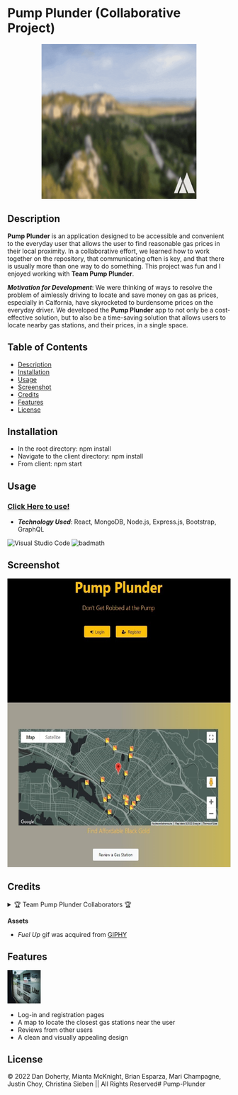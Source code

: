 # Pump Plunder (Collaborative Project)

<p align="center">
  <img
    width="350"
    height="350"
    src= "assets/fuel-up-gif.gif">
    </p>

## Description

**Pump Plunder** is an application designed to be accessible and convenient to the everyday user that allows the user to find reasonable gas prices in their local proximity. In a collaborative effort, we learned how to work together on the repository, that communicating often is key, and that there is usually more than one way to do something. This project was fun and I enjoyed working with **Team Pump Plunder**.  

***Motivation for Development***: We were thinking of ways to resolve the problem of aimlessly driving to locate and save money on gas as prices, especially in Calfornia, have skyrocketed to burdensome prices on the everyday driver. We developed the **Pump Plunder** app to not only be a cost-effective solution, but to also be a time-saving solution that allows users to locate nearby gas stations, and their prices, in a single space.

## Table of Contents

- [Description](#description)
- [Installation](#installation)
- [Usage](#usage)
- [Screenshot](#screenshot)
- [Credits](#credits)
- [Features](#features)
- [License](#license)

## Installation

- In the root directory: npm install
- Navigate to the client directory: npm install
- From client: npm start

## Usage

### [Click Here to use!](https://pump-plunder.herokuapp.com/)

- ***Technology Used***: React, MongoDB, Node.js, Express.js, Bootstrap, GraphQL

![Visual Studio Code](https://img.shields.io/badge/Visual%20Studio%20Code-0078d7.svg?style=for-the-badge&logo=visual-studio-code&logoColor=white)
![badmath](https://img.shields.io/github/languages/top/lernantino/badmath)

## Screenshot

<p align="center">
  <img
    width="597.75"
    height="651"
    src= "assets\screenshot.jpg">
    </p>

## Credits


<details>
<summary>🏆
Team Pump Plunder Collaborators 🏆
</summary>

- [Dan Doherty](https://github.com/ddoherty6)
- [Mianta McKnight](https://github.com/roguestorm7)
- [Brian Esparza](https://github.com/besparza90)
- [Mari Champagne](https://github.com/Champagnest)
- [Justin Choy](https://github.com/Afaed)
- [Christina Sieben](https://github.com/tinasieben)

</details>

**Assets**

- *Fuel Up* gif was acquired from [GIPHY](https://giphy.com/gifs/maverikadventure-0fOaGQPskqQEsrfmz0)

## Features

<p align="left">
  <img
    width="75"
    height="75"
    src= "assets\jonathan-kemper-gq_mSlIfoM8-unsplash.jpg">
    </p>

- Log-in and registration pages
- A map to locate the closest gas stations near the user
- Reviews from other users
- A clean and visually appealing design

## License

&copy; 2022 Dan Doherty, Mianta McKnight, Brian Esparza, Mari Champagne, Justin Choy, Christina Sieben || All Rights Reserved# Pump-Plunder
